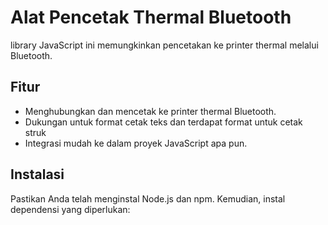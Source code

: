 # Alat Pencetak Thermal Bluetooth

library JavaScript ini memungkinkan pencetakan ke printer thermal melalui Bluetooth.

## Fitur

- Menghubungkan dan mencetak ke printer thermal Bluetooth.
- Dukungan untuk format cetak teks dan terdapat format untuk cetak struk
- Integrasi mudah ke dalam proyek JavaScript apa pun.

## Instalasi

Pastikan Anda telah menginstal Node.js dan npm. Kemudian, instal dependensi yang diperlukan:
